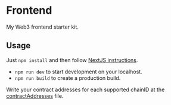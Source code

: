 # Frontend

My Web3 frontend starter kit.

## Usage

Just `npm install` and then follow [NextJS instructions](./CNA.md).

- `npm run dev` to start development on your localhost.
- `npm run build` to create a production build.

Write your contract addresses for each supported chainID at the [contractAddresses](./constants/contractAddresses.ts) file.
